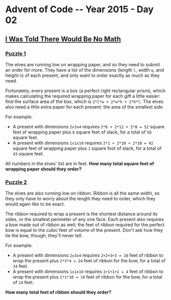 # Advent of Code -- Year 2015 - Day 02

## [I Was Told There Would Be No Math](https://adventofcode.com/2015/day/2)

### [Puzzle 1](https://adventofcode.com/2015/day/2#part1)

The elves are running low on wrapping paper, and so they need to submit an order
for more. They have a list of the dimensions (length `l`, width `w`, and height
`h`) of each present, and only want to order exactly as much as they need.

Fortunately, every present is a box (a perfect right rectangular prism), which
makes calculating the required wrapping paper for each gift a little easier:
find the surface area of the box, which is `2*l*w + 2*w*h + 2*h*l`. The elves
also need a little extra paper for each present: the area of the smallest side.

For example:

- A present with dimensions `2x3x4` requires `2*6 + 2*12 + 2*8 = 52` square feet
  of wrapping paper plus `6` square feet of slack, for a total of `58` square
  feet.
- A present with dimensions `1x1x10` requires `2*1 + 2*10 + 2*10 = 42` square
  feet of wrapping paper plus `1` square foot of slack, for a total of `43`
  square feet.

All numbers in the elves' list are in feet. **How many total square feet of
wrapping paper should they order?**

### [Puzzle 2](https://adventofcode.com/2015/day/2#part2)

The elves are also running low on ribbon. Ribbon is all the same width, so they
only have to worry about the length they need to order, which they would again
like to be exact.

The ribbon required to wrap a present is the shortest distance around its sides,
or the smallest perimeter of any one face. Each present also requires a bow made
out of ribbon as well; the feet of ribbon required for the perfect bow is equal
to the cubic feet of volume of the present. Don't ask how they tie the bow,
though; they'll never tell.

For example:

- A present with dimensions `2x3x4` requires `2+2+3+3 = 10` feet of ribbon to
  wrap the present plus `2*3*4 = 24` feet of ribbon for the bow, for a total of
  `34` feet.
- A present with dimensions `1x1x10` requires `1+1+1+1 = 4` feet of ribbon to
  wrap the present plus `1*1*10 = 10` feet of ribbon for the bow, for a total of
  `14` feet.

**How many total feet of ribbon should they order?**
